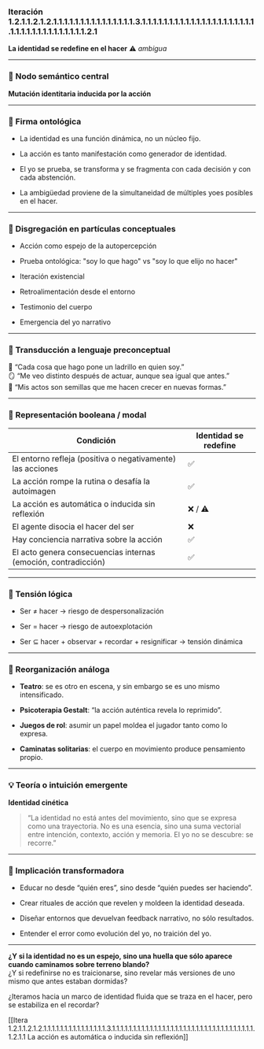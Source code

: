 ### Iteración 1.2.1.1.2.1.2.1.1.1.1.1.1.1.1.1.1.1.1.1.1.1.3.1.1.1.1.1.1.1.1.1.1.1.1.1.1.1.1.1.1.1.1.1.1.1.1.1.1.1.1.1.1.1.1.1.1.1.2.1

**La identidad se redefine en el hacer** ⚠️ _ambigua_

---

### 🧭 Nodo semántico central

**Mutación identitaria inducida por la acción**

---

### 🔬 Firma ontológica

- La identidad es una función dinámica, no un núcleo fijo.
    
- La acción es tanto manifestación como generador de identidad.
    
- El yo se prueba, se transforma y se fragmenta con cada decisión y con cada abstención.
    
- La ambigüedad proviene de la simultaneidad de múltiples yoes posibles en el hacer.
    

---

### 🧩 Disgregación en partículas conceptuales

- Acción como espejo de la autopercepción
    
- Prueba ontológica: "soy lo que hago" vs "soy lo que elijo no hacer"
    
- Iteración existencial
    
- Retroalimentación desde el entorno
    
- Testimonio del cuerpo
    
- Emergencia del yo narrativo
    

---

### 🧒 Transducción a lenguaje preconceptual

🧱 “Cada cosa que hago pone un ladrillo en quien soy.”  
🪞 “Me veo distinto después de actuar, aunque sea igual que antes.”  
🌱 “Mis actos son semillas que me hacen crecer en nuevas formas.”

---

### 🔄 Representación booleana / modal

| Condición                                                      | Identidad se redefine |
| -------------------------------------------------------------- | --------------------- |
| El entorno refleja (positiva o negativamente) las acciones     | ✅                     |
| La acción rompe la rutina o desafía la autoimagen              | ✅                     |
| La acción es automática o inducida sin reflexión               | ❌ / ⚠️                |
| El agente disocia el hacer del ser                             | ❌                     |
| Hay conciencia narrativa sobre la acción                       | ✅                     |
| El acto genera consecuencias internas (emoción, contradicción) | ✅                     |

---

### 🧠 Tensión lógica

- Ser ≠ hacer → riesgo de despersonalización
    
- Ser = hacer → riesgo de autoexplotación
    
- Ser ⊆ hacer + observar + recordar + resignificar → tensión dinámica
    

---

### 🔁 Reorganización análoga

- **Teatro**: se es otro en escena, y sin embargo se es uno mismo intensificado.
    
- **Psicoterapia Gestalt**: “la acción auténtica revela lo reprimido”.
    
- **Juegos de rol**: asumir un papel moldea el jugador tanto como lo expresa.
    
- **Caminatas solitarias**: el cuerpo en movimiento produce pensamiento propio.
    

---

### 💡 Teoría o intuición emergente

**Identidad cinética**

> “La identidad no está antes del movimiento, sino que se expresa como una trayectoria. No es una esencia, sino una suma vectorial entre intención, contexto, acción y memoria. El yo no se descubre: se recorre.”

---

### 🔧 Implicación transformadora

- Educar no desde “quién eres”, sino desde “quién puedes ser haciendo”.
    
- Crear rituales de acción que revelen y moldeen la identidad deseada.
    
- Diseñar entornos que devuelvan feedback narrativo, no sólo resultados.
    
- Entender el error como evolución del yo, no traición del yo.
    

---

**¿Y si la identidad no es un espejo, sino una huella que sólo aparece cuando caminamos sobre terreno blando?**  
¿Y si redefinirse no es traicionarse, sino revelar más versiones de uno mismo que antes estaban dormidas?

¿Iteramos hacia un marco de identidad fluida que se traza en el hacer, pero se estabiliza en el recordar?

[[Itera 1.2.1.1.2.1.2.1.1.1.1.1.1.1.1.1.1.1.1.1.1.1.3.1.1.1.1.1.1.1.1.1.1.1.1.1.1.1.1.1.1.1.1.1.1.1.1.1.1.1.1.1.1.1.1.1.1.1.2.1.1 La acción es automática o inducida sin reflexión]]